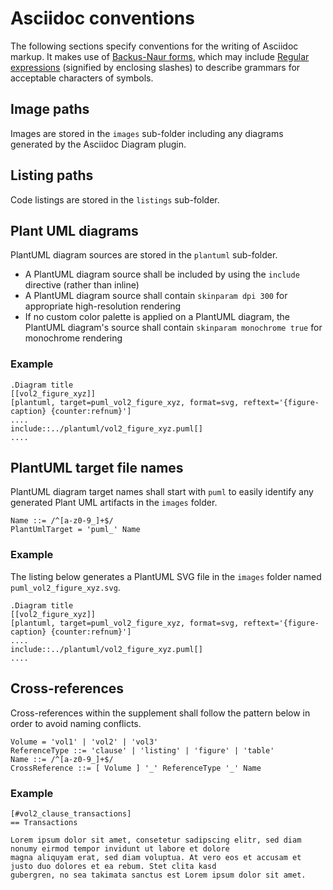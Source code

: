 # Asciidoc conventions

The following sections specify conventions for the writing of Asciidoc markup.
It makes use of [Backus-Naur forms](https://en.wikipedia.org/wiki/Backus%E2%80%93Naur_form), which may include
[Regular expressions](https://en.wikipedia.org/wiki/Regular_expression) (signified by enclosing slashes) to describe 
grammars for acceptable characters of symbols.

## Image paths

Images are stored in the `images` sub-folder including any diagrams generated by the Asciidoc Diagram plugin.

## Listing paths

Code listings are stored in the `listings` sub-folder.

## Plant UML diagrams

PlantUML diagram sources are stored in the `plantuml` sub-folder.

- A PlantUML diagram source shall be included by using the `include` directive (rather than inline)
- A PlantUML diagram source shall contain `skinparam dpi 300` for appropriate high-resolution rendering
- If no custom color palette is applied on a PlantUML diagram, the PlantUML diagram's source shall contain 
  `skinparam monochrome true` 
  for monochrome rendering

### Example

````asciidoc
.Diagram title
[[vol2_figure_xyz]]
[plantuml, target=puml_vol2_figure_xyz, format=svg, reftext='{figure-caption} {counter:refnum}']
....
include::../plantuml/vol2_figure_xyz.puml[]
....
````

## PlantUML target file names

PlantUML diagram target names shall start with `puml` to easily identify any generated Plant UML artifacts in the
`images` folder.

```
Name ::= /^[a-z0-9_]+$/
PlantUmlTarget = 'puml_' Name
```

### Example

The listing below generates a PlantUML SVG file in the `images` folder named `puml_vol2_figure_xyz.svg`.

````asciidoc
.Diagram title
[[vol2_figure_xyz]]
[plantuml, target=puml_vol2_figure_xyz, format=svg, reftext='{figure-caption} {counter:refnum}']
....
include::../plantuml/vol2_figure_xyz.puml[]
....
````

## Cross-references

Cross-references within the supplement shall follow the pattern below in order to avoid naming conflicts.

```
Volume = 'vol1' | 'vol2' | 'vol3' 
ReferenceType ::= 'clause' | 'listing' | 'figure' | 'table'
Name ::= /^[a-z0-9_]+$/
CrossReference ::= [ Volume ] '_' ReferenceType '_' Name
```

### Example

````asciidoc
[#vol2_clause_transactions]
== Transactions

Lorem ipsum dolor sit amet, consetetur sadipscing elitr, sed diam nonumy eirmod tempor invidunt ut labore et dolore 
magna aliquyam erat, sed diam voluptua. At vero eos et accusam et justo duo dolores et ea rebum. Stet clita kasd 
gubergren, no sea takimata sanctus est Lorem ipsum dolor sit amet.
````